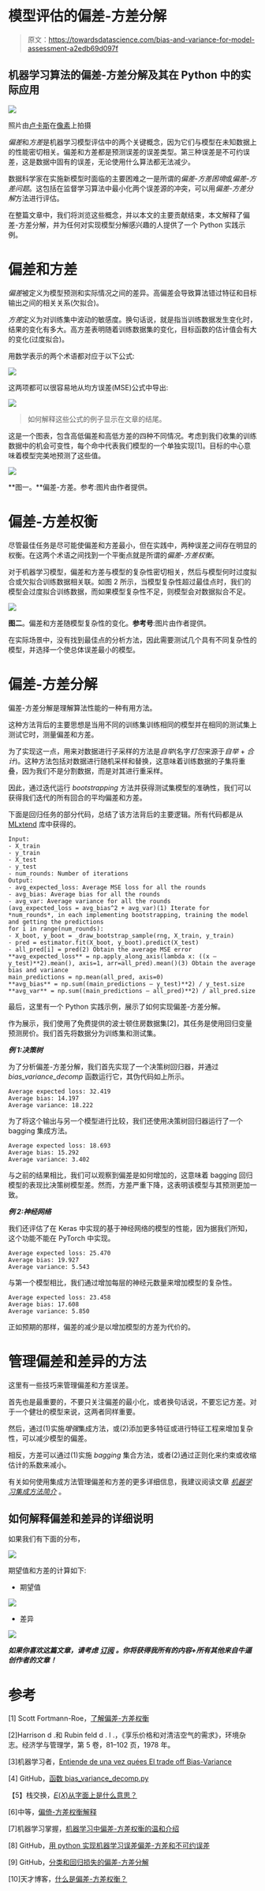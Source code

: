 # 模型评估的偏差-方差分解

> 原文：<https://towardsdatascience.com/bias-and-variance-for-model-assessment-a2edb69d097f>

## 机器学习算法的偏差-方差分解及其在 Python 中的实际应用

![](img/603539f21cbed439567ffdcab5ac1c11.png)

照片由[卢卡斯](https://www.pexels.com/@goumbik)在[像素](https://www.pexels.com/photo/chart-close-up-data-desk-590022/)上拍摄

*偏差*和*方差*是机器学习模型评估中的两个关键概念，因为它们与模型在未知数据上的性能密切相关。偏差和方差都是预测误差的误差类型。第三种误差是不可约误差，这是数据中固有的误差，无论使用什么算法都无法减少。

数据科学家在实施新模型时面临的主要困难之一是所谓的*偏差-方差困境*或*偏差-方差问题*。这包括在监督学习算法中最小化两个误差源的冲突，可以用*偏差-方差分解*方法进行评估。

在整篇文章中，我们将浏览这些概念，并以本文的主要贡献结束，本文解释了偏差-方差分解，并为任何对实现模型分解感兴趣的人提供了一个 Python 实践示例。

# 偏差和方差

*偏差*被定义为模型预测和实际情况之间的差异。高偏差会导致算法错过特征和目标输出之间的相关关系(欠拟合)。

*方差*定义为对训练集中波动的敏感度。换句话说，就是指当训练数据发生变化时，结果的变化有多大。高方差表明随着训练数据集的变化，目标函数的估计值会有大的变化(过度拟合)。

用数学表示的两个术语都对应于以下公式:

![](img/2ad47ce693e484cecfe2aa25f57d7b41.png)

这两项都可以很容易地从均方误差(MSE)公式中导出:

![](img/e006f3708eb3d984ddb89e28ac4c49c9.png)

> 如何解释这些公式的例子显示在文章的结尾。

这是一个图表，包含高低偏差和高低方差的四种不同情况。考虑到我们收集的训练数据中的机会可变性，每个命中代表我们模型的一个单独实现[1]。目标的中心意味着模型完美地预测了这些值。

![](img/483f2b6737648a992b494a8bdd89228b.png)

**图一。**偏差-方差。参考:图片由作者提供。

# 偏差-方差权衡

尽管最佳任务是尽可能使偏差和方差最小，但在实践中，两种误差之间存在明显的权衡。在这两个术语之间找到一个平衡点就是所谓的*偏差-方差权衡*。

对于机器学习模型，偏差和方差与模型的复杂性密切相关，然后与模型何时过度拟合或欠拟合训练数据相关联。如图 2 所示，当模型复杂性超过最佳点时，我们的模型会过度拟合训练数据，而如果模型复杂性不足，则模型会对数据拟合不足。

![](img/b011b188873da31ecb299a37bb3b3783.png)

**图二**。偏差和方差随模型复杂性的变化。**参考号**:图片由作者提供。

在实际场景中，没有找到最佳点的分析方法，因此需要测试几个具有不同复杂性的模型，并选择一个使总体误差最小的模型。

# 偏差-方差分解

偏差-方差分解是理解算法性能的一种有用方法。

这种方法背后的主要思想是当用不同的训练集训练相同的模型并在相同的测试集上测试它时，测量偏差和方差。

为了实现这一点，用来对数据进行子采样的方法是*自举*(名字*打包*来源于*自举* + *合计*)。这种方法包括对数据进行随机采样和替换，这意味着训练数据的子集将重叠，因为我们不是分割数据，而是对其进行重采样。

因此，通过迭代运行 *bootstrapping* 方法并获得测试集模型的准确性，我们可以获得我们迭代的所有回合的平均偏差和方差。

下面是回归任务的部分代码，总结了该方法背后的主要逻辑。所有代码都是从 [MLxtend](https://github.com/rasbt/mlxtend) 库中获得的。

```
Input:
- X_train
- y_train
- X_test
- y_test
- num_rounds: Number of iterations
Output:
- avg_expected_loss: Average MSE loss for all the rounds
- avg_bias: Average bias for all the rounds
- avg_var: Average variance for all the rounds
(avg_expected_loss = avg_bias^2 + avg_var)(1) Iterate for *num_rounds*, in each implementing bootstrapping, training the model and getting the predictions
for i in range(num_rounds):
- X_boot, y_boot = _draw_bootstrap_sample(rng, X_train, y_train)
- pred = estimator.fit(X_boot, y_boot).predict(X_test)
- all_pred[i] = pred(2) Obtain the average MSE error
**avg_expected_loss** = np.apply_along_axis(lambda x: ((x — y_test)**2).mean(), axis=1, arr=all_pred).mean()(3) Obtain the average bias and variance
main_predictions = np.mean(all_pred, axis=0)
**avg_bias** = np.sum((main_predictions — y_test)**2) / y_test.size
**avg_var** = np.sum((main_predictions — all_pred)**2) / all_pred.size
```

最后，这里有一个 Python 实践示例，展示了如何实现偏差-方差分解。

作为展示，我们使用了免费提供的波士顿住房数据集[2]，其任务是使用回归变量预测房价。我们首先将数据分为训练集和测试集。

***例 1:决策树***

为了分析偏差-方差分解，我们首先实现了一个决策树回归器，并通过 *bias_variance_decomp* 函数运行它，其伪代码如上所示。

```
Average expected loss: 32.419
Average bias: 14.197
Average variance: 18.222
```

为了将这个输出与另一个模型进行比较，我们还使用决策树回归器运行了一个 bagging 集成方法。

```
Average expected loss: 18.693
Average bias: 15.292
Average variance: 3.402
```

与之前的结果相比，我们可以观察到偏差是如何增加的，这意味着 bagging 回归模型的表现比决策树模型差。然而，方差严重下降，这表明该模型与其预测更加一致。

***例 2:神经网络***

我们还评估了在 Keras 中实现的基于神经网络的模型的性能，因为据我们所知，这个功能不能在 PyTorch 中实现。

```
Average expected loss: 25.470
Average bias: 19.927
Average variance: 5.543
```

与第一个模型相比，我们通过增加每层的神经元数量来增加模型的复杂性。

```
Average expected loss: 23.458
Average bias: 17.608
Average variance: 5.850
```

正如预期的那样，偏差的减少是以增加模型的方差为代价的。

# 管理偏差和差异的方法

这里有一些技巧来管理偏差和方差误差。

首先也是最重要的，不要只关注偏差的最小化，或者换句话说，不要忘记方差。对于一个健壮的模型来说，这两者同样重要。

然后，通过(1)实施*增强*集成方法，或(2)添加更多特征或进行特征工程来增加复杂性，可以减少模型的偏差。

相反，方差可以通过(1)实施 *bagging* 集合方法，或者(2)通过正则化来约束或收缩估计的系数来减小。

有关如何使用集成方法管理偏差和方差的更多详细信息，我建议阅读文章 [*机器学习集成方法简介*](/introduction-to-ensemble-methods-in-machine-learning-e72c6b9ff4bc) 。

## 如何解释偏差和差异的详细说明

如果我们有下面的分布，

![](img/4dac8901ec8ac3092ee4959153dbd790.png)

期望值和方差的计算如下:

*   期望值

![](img/0b484bfa2970fb5f854d7c33aefce966.png)

*   差异

![](img/4b5a8f96378917707b4120e55e41b250.png)

***如果你喜欢这篇文章，请考虑*** [***订阅***](https://javiferfer.medium.com/membership) ***。你将获得我所有的内容+所有其他来自牛逼创作者的文章！***

# 参考

[1] Scott Fortmann-Roe，[了解偏差-方差权衡](http://scott.fortmann-roe.com/docs/BiasVariance.html)

[2]Harrison d .和 Rubin feld d . l .，《享乐价格和对清洁空气的需求》，环境杂志。经济学与管理学，第 5 卷，81–102 页，1978 年。

[3]机器学习者，[Entiende de una vez quées El trade off Bias-Variance](https://www.themachinelearners.com/tradeoff-bias-variance/)

[4] GitHub，[函数 bias_variance_decomp.py](https://github.com/rasbt/mlxtend/blob/master/mlxtend/evaluate/bias_variance_decomp.py)

【5】栈交换，[𝐸(𝑋)从字面上是什么意思？](https://math.stackexchange.com/questions/2005675/what-is-ex2-mean-in-literal-terms)

[6]中等，[偏倚-方差权衡解释](https://medium.com/@pardeshi.vishwa25/bias-variance-tradeoff-explained-7f18ebbef020)

[7]机器学习掌握，[机器学习中偏差-方差权衡的温和介绍](https://machinelearningmastery.com/gentle-introduction-to-the-bias-variance-trade-off-in-machine-learning/)

[8] GitHub，[用 python 实现机器学习误差偏差-方差和不可约误差](https://github.com/christianversloot/machine-learning-articles/blob/main/machine-learning-error-bias-variance-and-irreducible-error-with-python.md)

[9] GitHub，[分类和回归损失的偏差-方差分解](http://rasbt.github.io/mlxtend/user_guide/evaluate/bias_variance_decomp/)

[10]天才博客，[什么是偏差-方差权衡？](https://kindsonthegenius.com/blog/bias-variance-trade-off-in-classificationmachine-learning/)